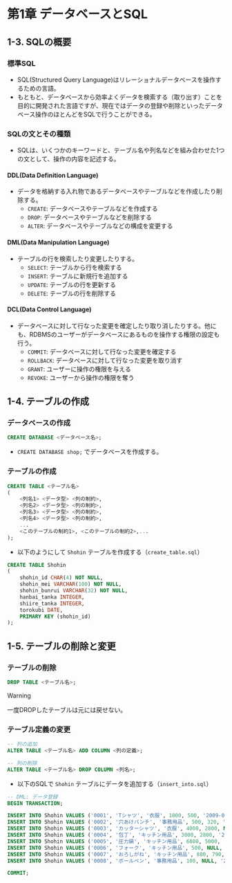 # 第1章 データベースとSQL
## 1-3. SQLの概要
### 標準SQL
* SQL(Structured Query Language)はリレーショナルデータベースを操作するための言語。
* もともと、データベースから効率よくデータを検索する（取り出す）ことを目的に開発された言語ですが、現在ではデータの登録や削除といったデータベース操作のほとんどをSQLで行うことができる。

### SQLの文とその種類
* SQLは、いくつかのキーワードと、テーブル名や列名などを組み合わせた1つの文として、操作の内容を記述する。

#### DDL(Data Definition Language)
* データを格納する入れ物であるデータベースやテーブルなどを作成したり削除する。
  * `CREATE`: データベースやテーブルなどを作成する
  * `DROP`: データベースやテーブルなどを削除する
  * `ALTER`: データベースやテーブルなどの構成を変更する

#### DML(Data Manipulation Language)
* テーブルの行を検索したり変更したりする。
  * `SELECT`: テーブルから行を検索する
  * `INSERT`: テーブルに新規行を追加する
  * `UPDATE`: テーブルの行を更新する
  * `DELETE`: テーブルの行を削除する

#### DCL(Data Control Language)
* データベースに対して行なった変更を確定したり取り消したりする。他にも、RDBMSのユーザーがデータベースにあるものを操作する権限の設定も行う。
  * `COMMIT`: データベースに対して行なった変更を確定する
  * `ROLLBACK`: データベースに対して行なった変更を取り消す
  * `GRANT`: ユーザーに操作の権限を与える
  * `REVOKE`: ユーザーから操作の権限を奪う


## 1-4. テーブルの作成
### データベースの作成
```sql
CREATE DATABASE <データベース名>;
```
* `CREATE DATABASE shop;` でデータベースを作成する。

### テーブルの作成
```sql
CREATE TABLE <テーブル名>
(
    <列名1> <データ型> <列の制約>,
    <列名2> <データ型> <列の制約>,
    <列名3> <データ型> <列の制約>,
    <列名4> <データ型> <列の制約>,
    ...
    <このテーブルの制約1>, <このテーブルの制約2>,...
);
```

* 以下のようにして `Shohin` テーブルを作成する（`create_table.sql`）
```sql
CREATE TABLE Shohin
(
    shohin_id CHAR(4) NOT NULL,
    shohin_mei VARCHAR(100) NOT NULL,
    shohin_bunrui VARCHAR(32) NOT NULL,
    hanbai_tanka INTEGER,
    shiire_tanka INTEGER,
    torokubi DATE,
    PRIMARY KEY (shohin_id)
);
```

## 1-5. テーブルの削除と変更
### テーブルの削除
```sql
DROP TABLE <テーブル名>;
```
> [!WARNING]
> 一度DROPしたテーブルは元には戻せない。

### テーブル定義の変更
```sql
-- 列の追加
ALTER TABLE <テーブル名> ADD COLUMN <列の定義>;

-- 列の削除
ALTER TABLE <テーブル名> DROP COLUMN <列名>;
```

* 以下のSQLで `Shohin` テーブルにデータを追加する（`insert_into.sql`）
```sql
-- DML: データ登録
BEGIN TRANSACTION;

INSERT INTO Shohin VALUES ('0001', 'Tシャツ', '衣服', 1000, 500, '2009-09-20');
INSERT INTO Shohin VALUES ('0002', '穴あけパンチ', '事務用品', 500, 320, '2009-09-11');
INSERT INTO Shohin VALUES ('0003', 'カッターシャツ', '衣服', 4000, 2800, NULL);
INSERT INTO Shohin VALUES ('0004', '包丁', 'キッチン用品', 3000, 2800, '2009-09-20');
INSERT INTO Shohin VALUES ('0005', '圧力鍋', 'キッチン用品', 6800, 5000, '2009-01-15');
INSERT INTO Shohin VALUES ('0006', 'フォーク', 'キッチン用品', 500, NULL, '2009-09-20');
INSERT INTO Shohin VALUES ('0007', 'おろしがね', 'キッチン用品', 880, 790, '2008-04-28');
INSERT INTO Shohin VALUES ('0008', 'ボールペン', '事務用品', 100, NULL, '2009-11-11');

COMMIT;
```
